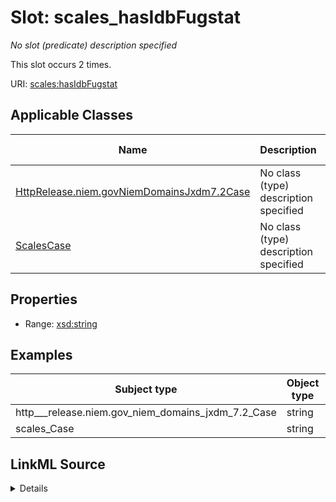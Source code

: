 

# Slot: scales_hasIdbFugstat


_No slot (predicate) description specified_






This slot occurs 2 times.


URI: [scales:hasIdbFugstat](http://schemas.scales-okn.org/rdf/scales#hasIdbFugstat)



<!-- no inheritance hierarchy -->





## Applicable Classes

| Name | Description | Modifies Slot |
| --- | --- | --- |
| [HttpRelease.niem.govNiemDomainsJxdm7.2Case](../classes/HttpRelease.niem.govNiemDomainsJxdm7.2Case.md) | No class (type) description specified |  yes  |
| [ScalesCase](../classes/ScalesCase.md) | No class (type) description specified |  yes  |







## Properties

* Range: [xsd:string](http://www.w3.org/2001/XMLSchema#string)






## Examples

| Subject type | Object type | Example subject | Example object | Occurrences |
| --- | --- | --- | --- | --- |
| http___release.niem.gov_niem_domains_jxdm_7.2_Case | string | scales:/CaseCriminal | N | 2 |
| scales_Case | string | scales:/CaseCriminal | N | 2 |




## LinkML Source

<details>

```yaml
name: scales_hasIdbFugstat
annotations:
  count:
    tag: count
    value: 2
description: No slot (predicate) description specified
examples:
- object:
    example_object: N
    example_object_type: string
    example_predicate: scales:hasIdbFugstat
    example_subject: scales:/CaseCriminal
    example_subject_type: http___release.niem.gov_niem_domains_jxdm_7.2_Case
- object:
    example_object: N
    example_object_type: string
    example_predicate: scales:hasIdbFugstat
    example_subject: scales:/CaseCriminal
    example_subject_type: scales_Case
from_schema: scales-kg
rank: 1000
slot_uri: scales:hasIdbFugstat
alias: scales_hasIdbFugstat
domain_of:
- http___release.niem.gov_niem_domains_jxdm_7.2_Case
- scales_Case
range: string

```
</details>
